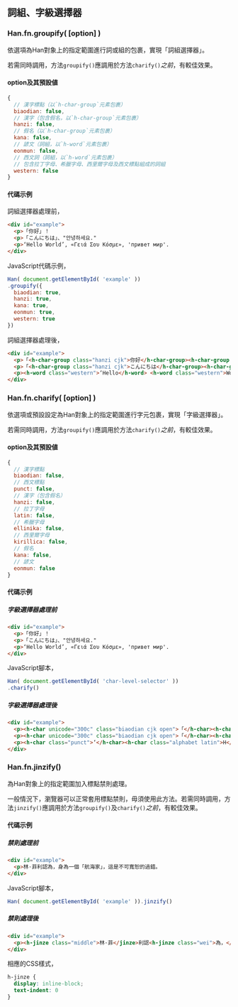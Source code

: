 
 詞組、字級選擇器 <!-- #selector -->
---------------

### Han.fn.groupify( [option] ) <!-- #groupify -->
依選項為Han對象上的指定範圍進行詞或組的包裹，實現「詞組選擇器」。

<div class='info note'>

若需同時調用，方法`groupify()`應調用於方法`charify()`*之前*，有較佳效果。
</div>

#### option及其預設値 <!-- #charify-option -->
```javascript
{
  // 漢字標點（以`h-char-group`元素包裹）
  biaodian: false,
  // 漢字（包含假名，以`h-char-group`元素包裹）
  hanzi: false,
  // 假名（以`h-char-group`元素包裹）
  kana: false,
  // 諺文（詞組，以`h-word`元素包裹）
  eonmun: false,
  // 西文詞（詞組，以`h-word`元素包裹）
  // 包含拉丁字母、希臘字母、西里爾字母及西文標點組成的詞組
  western: false
}
```

#### 代碼示例
詞組選擇器處理前，
```html
<div id="example">
  <p>「你好」！
  <p>「こんにちは」、"안녕하세요."
  <p>‘Hello World’, «Γειά Σου Κόσμε», 'привет мир'.
</div>
```

JavaScript代碼示例，

```javascript
Han( document.getElementById( 'example' ))
.groupify({
  biaodian: true,
  hanzi: true,
  kana: true,
  eonmun: true,
  western: true
})
```

詞組選擇器處理後，
```html
<div id="example">
  <p>「<h-char-group class="hanzi cjk">你好</h-char-group><h-char-group class="biaodian cjk">」！</h-char-group>
  <p>「<h-char-group class="hanzi cjk">こんにちは</h-char-group><h-char-group class="biaodian cjk">」、</h-char-group><h-word class="western">"</h-word><h-word class="eonmun hangul">안녕하세요</h-word><h-word class="western">."</h-word></p>
  <p><h-word class="western">‘Hello</h-word> <h-word class="western">World’,</h-word> <h-word class="western">«Γειά</h-word> <h-word class="western">Σου</h-word> <h-word class="western">Κόσμε»,</h-word> <h-word class="western">'привет</h-word> <h-word class="western">мир'</h-word></p>
</div>
```

### Han.fn.charify( [option] ) <!-- #charify -->
依選項或預設設定為Han對象上的指定範圍進行字元包裹，實現「字級選擇器」。

<div class='info note'>

若需同時調用，方法`groupify()`應調用於方法`charify()`*之前*，有較佳效果。
</div>

#### option及其預設値 <!-- #charify-option -->
```javascript
{
  // 漢字標點
  biaodian: false,
  // 西文標點
  punct: false,
  // 漢字（包含假名）
  hanzi: false,
  // 拉丁字母
  latin: false,
  // 希臘字母 
  ellinika: false,
  // 西里爾字母
  kirillica: false,
  // 假名
  kana: false,
  // 諺文
  eonmun: false
}
```

#### 代碼示例
##### 字級選擇器處理前
```html
<div id="example">
  <p>「你好」！
  <p>「こんにちは」、"안녕하세요."
  <p>‘Hello World’, «Γειά Σου Κόσμε», 'привет мир'.
</div>
```

JavaScript腳本，
```javascript
Han( document.getElementById( 'char-level-selector' ))
.charify()
```

##### 字級選擇器處理後
```html
<div id="example">
  <p><h-char unicode="300c" class="biaodian cjk open">「</h-char><h-char class="hanzi cjk">你</h-char><h-char class="hanzi cjk">好</h-char><h-char unicode="300d" class="biaodian cjk close end">」</h-char><h-char unicode="ff0c" class="biaodian cjk end">！</h-char>
  <p><h-char unicode="300c" class="biaodian cjk open">「</h-char><h-char class="hanzi cjk">こ</h-char><h-char class="hanzi cjk">ん</h-char><h-char class="hanzi cjk">に</h-char><h-char class="hanzi cjk">ち</h-char><h-char class="hanzi cjk">は</h-char><h-char unicode="300d" class="biaodian cjk close end">」</h-char><h-char unicode="3001" class="biaodian cjk end">、</h-char><h-char class="punct">"</h-char><h-char class="eonmun hangul">안</h-char><h-char class="eonmun hangul">녕</h-char><h-char class="eonmun hangul">하</h-char><h-char class="eonmun hangul">세</h-char><h-char class="eonmun hangul">요</h-char><h-char class="punct">.</h-char><h-char class="punct">"</h-char></p>
  <p><h-char class="punct">‘</h-char><h-char class="alphabet latin">H</h-char><h-char class="alphabet latin">e</h-char><h-char class="alphabet latin">l</h-char><h-char class="alphabet latin">l</h-char><h-char class="alphabet latin">o</h-char> <h-char class="alphabet latin">W</h-char><h-char class="alphabet latin">o</h-char><h-char class="alphabet latin">r</h-char><h-char class="alphabet latin">l</h-char><h-char class="alphabet latin">d</h-char><h-char class="punct">’</h-char><h-char class="punct">,</h-char> <h-char class="punct">«</h-char><h-char class="alphabet ellinika greek">Γ</h-char><h-char class="alphabet ellinika greek">ει</h-char><h-char class="alphabet ellinika greek">ά</h-char> <h-char class="alphabet ellinika greek">Σ</h-char><h-char class="alphabet ellinika greek">ο</h-char><h-char class="alphabet ellinika greek">υ</h-char> <h-char class="alphabet ellinika greek">Κ</h-char><h-char class="alphabet ellinika greek">ό</h-char><h-char class="alphabet ellinika greek">σ</h-char><h-char class="alphabet ellinika greek">μ</h-char><h-char class="alphabet ellinika greek">ε</h-char><h-char class="punct">»</h-char><h-char class="punct">,</h-char> <h-char class="punct">'</h-char><h-char class="alphabet kirillica cyrillic">п</h-char><h-char class="alphabet kirillica cyrillic">р</h-char><h-char class="alphabet kirillica cyrillic">и</h-char><h-char class="alphabet kirillica cyrillic">в</h-char><h-char class="alphabet kirillica cyrillic">е</h-char><h-char class="alphabet kirillica cyrillic">т</h-char> <h-char class="alphabet kirillica cyrillic">м</h-char><h-char class="alphabet kirillica cyrillic">и</h-char><h-char class="alphabet kirillica cyrillic">р</h-char><h-char class="punct">'</h-char><h-char class="punct">.</h-char></p>
</div>
```

### Han.fn.jinzify() <!-- #jinzify -->
為Han對象上的指定範圍加入標點禁則處理。

<div class='info note'>

一般情況下，瀏覽器可以正常套用標點禁則，毋須使用此方法。若需同時調用，方法`jinzify()`應調用於方法`groupify()`及`charify()`*之前*，有較佳效果。
</div>

#### 代碼示例
##### 禁則處理前
```html
<div id="example">
  <p>林·菲利認為，身為一個「航海家」，這是不可寬恕的過錯。
</div>
```

JavaScript腳本，
```javascript
Han( document.getElementById( 'example' )).jinzify()
```

##### 禁則處理後
```html
<div id="example">
  <p><h-jinze class="middle">林·菲</jinze>利認<h-jinze class="wei">為，</jinze>身為一個<h-jinze class="tou">「航</jinze>海<h-jinze class="wei">家」，</jinze>這是不可寬恕的過<h-jinze class="wei">錯。</jinze></p>
</div>
```

相應的CSS樣式，

```css
h-jinze {
  display: inline-block;
  text-indent: 0
}
```
